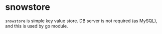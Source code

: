 # snowstore
`snowstore` is simple key value store. DB server is not required (as MySQL), and this is used by go module.
